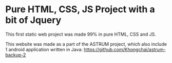 # Pure HTML, CSS, JS Project with a bit of Jquery

This first static web project was made 99% in pure HTML, CSS and JS.

This website was made as a part of the ASTRUM project, which also include 1 android application written in Java: https://github.com/Khongchai/astrum-backup-2
